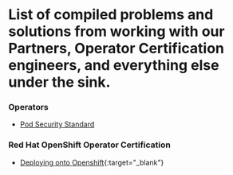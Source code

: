 # List of compiled problems and solutions from working with our Partners, Operator Certification engineers, and everything else under the sink. 

### Operators

* [Pod Security Standard](./doc/operator/podsecuritystandards)

### Red Hat OpenShift Operator Certification

* [Deploying onto Openshift](https://redhat-connect.gitbook.io/certified-operator-guide/ocp-deployment/openshift-deployment){:target="_blank"}